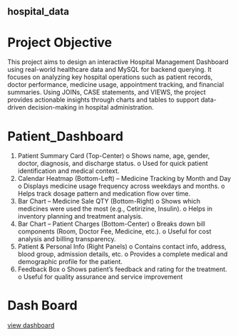 ## hospital_data
# Project Objective
This project aims to design an interactive Hospital Management Dashboard using real-world healthcare data and MySQL for backend querying. It focuses on analyzing key hospital operations such as patient records, doctor performance, medicine usage, appointment tracking, and financial summaries. Using JOINs, CASE statements, and VIEWS, the project provides actionable insights through charts and tables to support data-driven decision-making in hospital administration.


# Patient_Dashboard
1.	Patient Summary Card (Top-Center)
o	Shows name, age, gender, doctor, diagnosis, and discharge status.
o	Used for quick patient identification and medical context.
2.	 Calendar Heatmap (Bottom-Left) – Medicine Tracking by Month and Day
o	Displays medicine usage frequency across weekdays and months.
o	Helps track dosage pattern and medication flow over time.
3.	 Bar Chart – Medicine Sale QTY (Bottom-Right)
o	Shows which medicines were used the most (e.g., Cetirizine, Insulin).
o	Helps in inventory planning and treatment analysis.
4.	 Bar Chart – Patient Charges (Bottom-Center)
o	Breaks down bill components (Room, Doctor Fee, Medicine, etc.).
o	Useful for cost analysis and billing transparency.
5.	 Patient & Personal Info (Right Panels)
o	Contains contact info, address, blood group, admission details, etc.
o	Provides a complete medical and demographic profile for the patient.
6.	 Feedback Box
o	Shows patient’s feedback and rating for the treatment.
o	Useful for quality assurance and service improvement
# Dash Board
<a href ="https://github.com/998rajat/hospital_data/blob/main/Patient_Dashboard.png">view dashboard</a>
